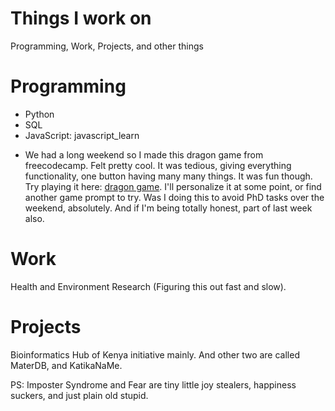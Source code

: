 # Things I work on
Programming, Work, Projects, and other things 

# Programming 
- Python
- SQL
- JavaScript: javascript_learn
* We had a long weekend so I made this dragon game from freecodecamp. Felt pretty cool. It was tedious, giving everything functionality, one button having many many things. It was fun though. Try playing it here: [dragon game](https://github.com/karegapauline/Projects/tree/master/javascript_learn/dragon_game_freecodecamp). I'll personalize it at some point, or find another game prompt to try. Was I doing this to avoid PhD tasks over the weekend, absolutely. And if I'm being totally honest, part of last week also.    

# Work
Health and Environment Research (Figuring this out fast and slow). 

# Projects
Bioinformatics Hub of Kenya initiative mainly. And other two are called MaterDB, and KatikaNaMe.

PS: Imposter Syndrome and Fear are tiny little joy stealers, happiness suckers, and just plain old stupid. 
